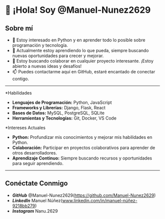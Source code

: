 # 👋 ¡Hola! Soy @Manuel-Nunez2629

## Sobre mí
- 👀 Estoy interesado en Python y en aprender todo lo posible sobre programación y tecnología.
- 🌱 Actualmente estoy aprendiendo lo que pueda, siempre buscando nuevas oportunidades para crecer y mejorar.
- 💞️ Estoy buscando colaborar en cualquier proyecto interesante. ¡Estoy abierto a nuevas ideas y desafíos!
- 📫 Puedes contactarme aquí en GitHub, estaré encantado de conectar contigo.

---

*Habilidades
- **Lenguajes de Programación:** Python, JavaScript
- **Frameworks y Librerías:** Django, Flask, React
- **Bases de Datos:** MySQL, PostgreSQL, SQLite
- **Herramientas y Tecnologías:** Git, Docker, VS Code

*Intereses Actuales
- **Python:** Profundizar mis conocimientos y mejorar mis habilidades en Python.
- **Colaboración:** Participar en proyectos colaborativos para aprender de otros desarrolladores.
- **Aprendizaje Continuo:** Siempre buscando recursos y oportunidades para seguir aprendiendo.

---

## Conéctate Conmigo
- ***GitHub*** @Manuel-Nunez2629(https://github.com/Manuel-Nunez2629)
- ***LinkedIn*** Manuel Núñez(www.linkedin.com/in/manuel-núñez-9218bb279)
- ***Instagram*** Nanu.2629



<!---
Manuel-Nunez2629/Manuel-Nunez2629 is a ✨ special ✨ repository because its `README.md` (this file) appears on your GitHub profile.
You can click the Preview link to take a look at your changes.
--->
